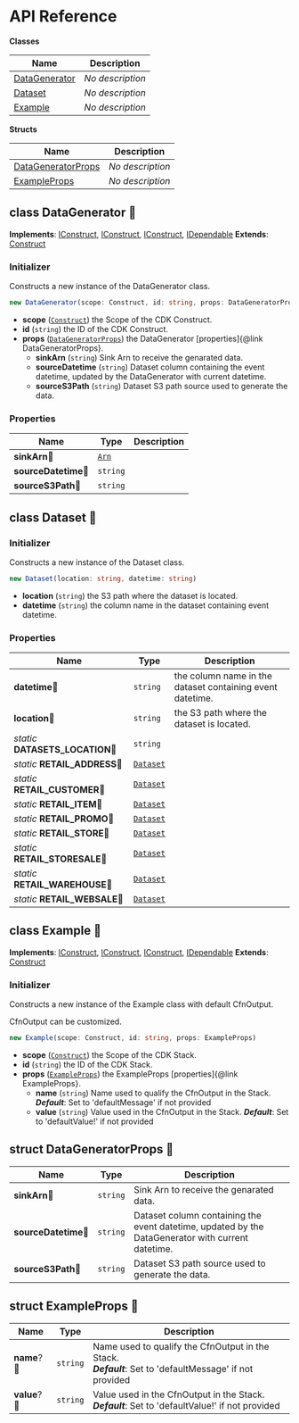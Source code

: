 # API Reference

**Classes**

Name|Description
----|-----------
[DataGenerator](#aws-analytics-reference-architecture-datagenerator)|*No description*
[Dataset](#aws-analytics-reference-architecture-dataset)|*No description*
[Example](#aws-analytics-reference-architecture-example)|*No description*


**Structs**

Name|Description
----|-----------
[DataGeneratorProps](#aws-analytics-reference-architecture-datageneratorprops)|*No description*
[ExampleProps](#aws-analytics-reference-architecture-exampleprops)|*No description*



## class DataGenerator 🔹 <a id="aws-analytics-reference-architecture-datagenerator"></a>



__Implements__: [IConstruct](#constructs-iconstruct), [IConstruct](#aws-cdk-core-iconstruct), [IConstruct](#constructs-iconstruct), [IDependable](#aws-cdk-core-idependable)
__Extends__: [Construct](#aws-cdk-core-construct)

### Initializer


Constructs a new instance of the DataGenerator class.

```ts
new DataGenerator(scope: Construct, id: string, props: DataGeneratorProps)
```

* **scope** (<code>[Construct](#aws-cdk-core-construct)</code>)  the Scope of the CDK Construct.
* **id** (<code>string</code>)  the ID of the CDK Construct.
* **props** (<code>[DataGeneratorProps](#aws-analytics-reference-architecture-datageneratorprops)</code>)  the DataGenerator [properties]{@link DataGeneratorProps}.
  * **sinkArn** (<code>string</code>)  Sink Arn to receive the genarated data. 
  * **sourceDatetime** (<code>string</code>)  Dataset column containing the event datetime, updated by the DataGenerator with current datetime. 
  * **sourceS3Path** (<code>string</code>)  Dataset S3 path source used to generate the data. 



### Properties


Name | Type | Description 
-----|------|-------------
**sinkArn**🔹 | <code>[Arn](#aws-cdk-core-arn)</code> | <span></span>
**sourceDatetime**🔹 | <code>string</code> | <span></span>
**sourceS3Path**🔹 | <code>string</code> | <span></span>



## class Dataset 🔹 <a id="aws-analytics-reference-architecture-dataset"></a>




### Initializer


Constructs a new instance of the Dataset class.

```ts
new Dataset(location: string, datetime: string)
```

* **location** (<code>string</code>)  the S3 path where the dataset is located.
* **datetime** (<code>string</code>)  the column name in the dataset containing event datetime.



### Properties


Name | Type | Description 
-----|------|-------------
**datetime**🔹 | <code>string</code> | the column name in the dataset containing event datetime.
**location**🔹 | <code>string</code> | the S3 path where the dataset is located.
*static* **DATASETS_LOCATION**🔹 | <code>string</code> | <span></span>
*static* **RETAIL_ADDRESS**🔹 | <code>[Dataset](#aws-analytics-reference-architecture-dataset)</code> | <span></span>
*static* **RETAIL_CUSTOMER**🔹 | <code>[Dataset](#aws-analytics-reference-architecture-dataset)</code> | <span></span>
*static* **RETAIL_ITEM**🔹 | <code>[Dataset](#aws-analytics-reference-architecture-dataset)</code> | <span></span>
*static* **RETAIL_PROMO**🔹 | <code>[Dataset](#aws-analytics-reference-architecture-dataset)</code> | <span></span>
*static* **RETAIL_STORE**🔹 | <code>[Dataset](#aws-analytics-reference-architecture-dataset)</code> | <span></span>
*static* **RETAIL_STORESALE**🔹 | <code>[Dataset](#aws-analytics-reference-architecture-dataset)</code> | <span></span>
*static* **RETAIL_WAREHOUSE**🔹 | <code>[Dataset](#aws-analytics-reference-architecture-dataset)</code> | <span></span>
*static* **RETAIL_WEBSALE**🔹 | <code>[Dataset](#aws-analytics-reference-architecture-dataset)</code> | <span></span>



## class Example 🔹 <a id="aws-analytics-reference-architecture-example"></a>



__Implements__: [IConstruct](#constructs-iconstruct), [IConstruct](#aws-cdk-core-iconstruct), [IConstruct](#constructs-iconstruct), [IDependable](#aws-cdk-core-idependable)
__Extends__: [Construct](#aws-cdk-core-construct)

### Initializer


Constructs a new instance of the Example class with default CfnOutput.

CfnOutput can be customized.

```ts
new Example(scope: Construct, id: string, props: ExampleProps)
```

* **scope** (<code>[Construct](#aws-cdk-core-construct)</code>)  the Scope of the CDK Stack.
* **id** (<code>string</code>)  the ID of the CDK Stack.
* **props** (<code>[ExampleProps](#aws-analytics-reference-architecture-exampleprops)</code>)  the ExampleProps [properties]{@link ExampleProps}.
  * **name** (<code>string</code>)  Name used to qualify the CfnOutput in the Stack. __*Default*__: Set to 'defaultMessage' if not provided
  * **value** (<code>string</code>)  Value used in the CfnOutput in the Stack. __*Default*__: Set to 'defaultValue!' if not provided




## struct DataGeneratorProps 🔹 <a id="aws-analytics-reference-architecture-datageneratorprops"></a>






Name | Type | Description 
-----|------|-------------
**sinkArn**🔹 | <code>string</code> | Sink Arn to receive the genarated data.
**sourceDatetime**🔹 | <code>string</code> | Dataset column containing the event datetime, updated by the DataGenerator with current datetime.
**sourceS3Path**🔹 | <code>string</code> | Dataset S3 path source used to generate the data.



## struct ExampleProps 🔹 <a id="aws-analytics-reference-architecture-exampleprops"></a>






Name | Type | Description 
-----|------|-------------
**name**?🔹 | <code>string</code> | Name used to qualify the CfnOutput in the Stack.<br/>__*Default*__: Set to 'defaultMessage' if not provided
**value**?🔹 | <code>string</code> | Value used in the CfnOutput in the Stack.<br/>__*Default*__: Set to 'defaultValue!' if not provided



